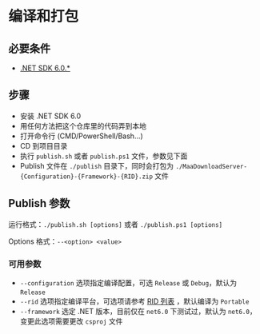 # 编译和打包

## 必要条件

* [.NET SDK 6.0.*](https://dotnet.microsoft.com/en-us/download/dotnet)

## 步骤

* 安装 .NET SDK 6.0
* 用任何方法把这个仓库里的代码弄到本地
* 打开命令行 (CMD/PowerShell/Bash...)
* CD 到项目目录
* 执行 `publish.sh` 或者 `publish.ps1` 文件，参数见下面
* Publish 文件在 `./publish` 目录下，同时会打包为 `./MaaDownloadServer-{Configuration}-{Framework}-{RID}.zip` 文件

## Publish 参数

运行格式：`./publish.sh [options]` 或者 `./publish.ps1 [options]`

Options 格式：`--<option> <value>`

### 可用参数

* `--configuration` 选项指定编译配置，可选 `Release` 或 `Debug`，默认为 `Release`
* `--rid` 选项指定编译平台，可选项请参考 [RID 列表](https://docs.microsoft.com/en-us/dotnet/core/rid-catalog) ，默认编译为 `Portable`
* `--framework` 选定 .NET 版本，目前仅在 `net6.0` 下测试过，默认为 `net6.0`，变更此选项需要更改 `csproj` 文件
